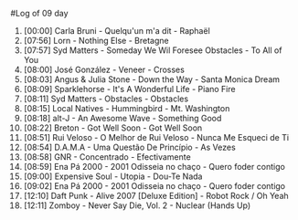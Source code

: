 #Log of 09 day

1. [00:00] Carla Bruni - Quelqu'un m'a dit - Raphaël
1. [07:56] Lorn - Nothing Else - Bretagne
1. [07:57] Syd Matters - Someday We Wil Foresee Obstacles - To All of You
1. [08:00] José González - Veneer - Crosses
1. [08:03] Angus & Julia Stone - Down the Way - Santa Monica Dream
1. [08:09] Sparklehorse - It's A Wonderful Life - Piano Fire
1. [08:11] Syd Matters - Obstacles - Obstacles
1. [08:15] Local Natives - Hummingbird - Mt. Washington
1. [08:18] alt-J - An Awesome Wave - Something Good
1. [08:22] Breton - Got Well Soon - Got Well Soon
1. [08:51] Rui Veloso - O Melhor de Rui Veloso - Nunca Me Esqueci de Ti
1. [08:54] D.A.M.A - Uma Questão De Princípio - As Vezes
1. [08:58] GNR - Concentrado - Efectivamente
1. [08:59] Ena Pá 2000 - 2001 Odisseia no chaço - Quero foder contigo
1. [09:00] Expensive Soul - Utopia - Dou-Te Nada
1. [09:02] Ena Pá 2000 - 2001 Odisseia no chaço - Quero foder contigo
1. [12:10] Daft Punk - Alive 2007 [Deluxe Edition] - Robot Rock / Oh Yeah
1. [12:11] Zomboy - Never Say Die, Vol. 2 - Nuclear (Hands Up)
